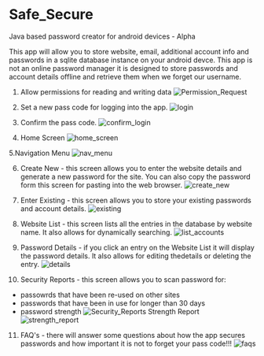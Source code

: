 # Safe_Secure
Java based password creator for android devices - Alpha

This app will allow you to store website, email, additional account info and passwords in a sqlite database instance on your android devce. This app is not an online password manager it is designed to store passwords and account details offline and retrieve them when we forget our username.

1. Allow permissions for reading and writing data
![Permission_Request](https://user-images.githubusercontent.com/53543712/112972602-c5390300-9193-11eb-8738-88636f711981.PNG)

2. Set a new pass code for logging into the app.
![login](https://user-images.githubusercontent.com/53543712/112972646-d124c500-9193-11eb-8a65-e00eb6a4cc5b.PNG)

3. Confirm the pass code.
![confirm_login](https://user-images.githubusercontent.com/53543712/112972682-daae2d00-9193-11eb-91fb-4402af32bb19.PNG)

4. Home Screen
![home_screen](https://user-images.githubusercontent.com/53543712/112972758-f1ed1a80-9193-11eb-93a1-d9c9450dff64.PNG)

5.Navigation Menu
![nav_menu](https://user-images.githubusercontent.com/53543712/112972838-0af5cb80-9194-11eb-9a4e-ee144f5967b9.PNG)

6. Create New - this screen allows you to enter the website details and generate a new password for the site. You can also copy the password form this screen for pasting into the web browser.
![create_new](https://user-images.githubusercontent.com/53543712/112972935-24971300-9194-11eb-8194-015d60a80ba1.PNG)

7. Enter Existing - this screen allows you to store your existing passwords and account details.
![existing](https://user-images.githubusercontent.com/53543712/112973244-72ac1680-9194-11eb-9fce-6ebbed96ec53.PNG)

8. Website List - this screen lists all the entries in the database by website name. It also allows for dynamically searching.
![list_accounts](https://user-images.githubusercontent.com/53543712/112973512-c28add80-9194-11eb-8bb4-4095d890be70.PNG)

9. Password Details - if you click an entry on the Website List it will display the password details. It also allows for editing thedetails or deleting the entry.
![details](https://user-images.githubusercontent.com/53543712/112973613-e4846000-9194-11eb-8927-f00e744b6b51.PNG)

10. Security Reports - this screen allows you to scan password for:
- passowrds that have been re-used on other sites
- passwords that have been in use for longer than 30 days
- password strength
![Security_Reports](https://user-images.githubusercontent.com/53543712/112973794-07af0f80-9195-11eb-8de0-253f91c3f0f0.PNG)
Strength Report
![strength_report](https://user-images.githubusercontent.com/53543712/112974211-8efc8300-9195-11eb-9e11-3fff75dae059.PNG)

11. FAQ's - there will answer some questions about how the app secures passwords and how important it is not to forget your pass code!!!
![faqs](https://user-images.githubusercontent.com/53543712/112974465-da169600-9195-11eb-824c-b18d93c89fbd.PNG)
